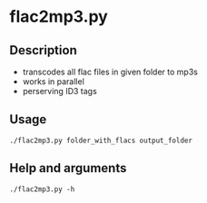 flac2mp3.py
=============================

Description
-----

 * transcodes all flac files in given folder to mp3s
 * works in parallel
 * perserving ID3 tags
 
Usage
--------
<code>./flac2mp3.py folder_with_flacs output_folder</code>

Help and arguments
--------
<code>./flac2mp3.py -h</code>
